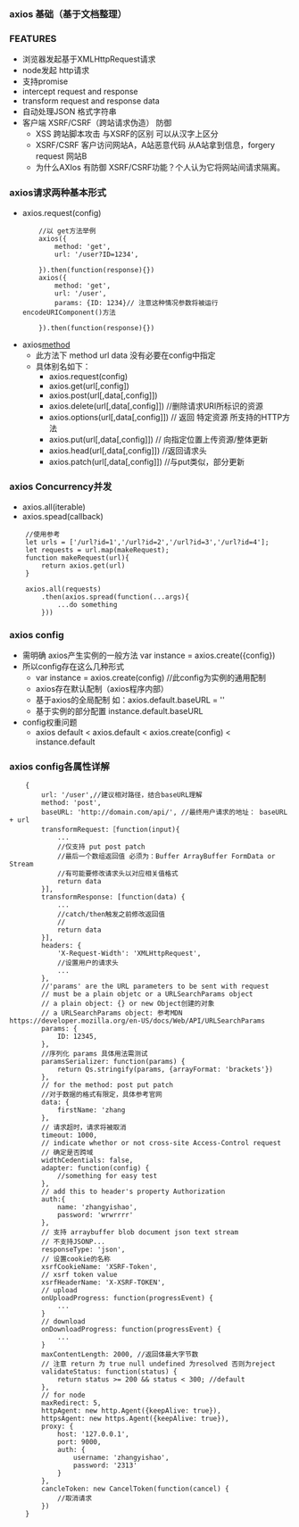 ### axios 基础（基于文档整理）
### FEATURES
+ 浏览器发起基于XMLHttpRequest请求
+ node发起 http请求
+ 支持promise
+ intercept request and response
+ transform request and response data
+ 自动处理JSON 格式字符串
+ 客户端 XSRF/CSRF（跨站请求伪造） 防御
    + XSS 跨站脚本攻击 与XSRF的区别 可以从汉字上区分
    + XSRF/CSRF 客户访问网站A，A站恶意代码 从A站拿到信息，forgery request 网站B
    + 为什么AXIos 有防御 XSRF/CSRF功能？个人认为它将网站间请求隔离。

### axios请求两种基本形式
+ axios.request(config)
    ```
        //以 get方法举例
        axios({
            method: 'get',
            url: '/user?ID=1234',
            
        }).then(function(response){})
        axios({
            method: 'get',
            url: '/user',
            params: {ID: 1234}// 注意这种情况参数将被运行encodeURIComponent()方法
            
        }).then(function(response){})
    ```
+ axios[method](url[,data,[config]])
    + 此方法下 method url data 没有必要在config中指定
    + 具体别名如下：
        + axios.request(config)
        + axios.get(url[,config])
        + axios.post(url[,data[,config]])
        + axios.delete(url[,data[,config]]) //删除请求URI所标识的资源
        + axios.options(url[,data[,config]]) // 返回 特定资源 所支持的HTTP方法
        + axios.put(url[,data[,config]]) // 向指定位置上传资源/整体更新
        + axios.head(url[,data[,config]]) //返回请求头
        + axios.patch(url[,data[,config]]) //与put类似，部分更新
        
### axios Concurrency并发
+ axios.all(iterable)
+ axios.spead(callback)
```
    //使用参考
    let urls = ['/url?id=1','/url?id=2','/url?id=3','/url?id=4'];
    let requests = url.map(makeRequest);
    function makeRequest(url){
        return axios.get(url)
    }
    
    axios.all(requests)
        .then(axios.spread(function(...args){
            ...do something
        }))
```

### axios config
+ 需明确 axios产生实例的一般方法 var instance = axios.create({config})
+ 所以config存在这么几种形式
    + var instance = axios.create(config) //此config为实例的通用配制
    + axios存在默认配制（axios程序内部）
    + 基于axios的全局配制 如：axios.default.baseURL = ''
    + 基于实例的部分配置 instance.default.baseURL
+ config权重问题
    + axios default < axios.default < axios.create(config) < instance.default
    
### axios config各属性详解
```
    {
        url: '/user',//建议相对路径，结合baseURL理解
        method: 'post',
        baseURL: 'http://domain.com/api/', //最终用户请求的地址： baseURL + url
        transformRequest:［function(input){
            ...
            //仅支持 put post patch
            //最后一个数组返回值 必须为：Buffer ArrayBuffer FormData or Stream
            //有可能要修改请求头以对应相关值格式
            return data
        }],
        transformResponse: [function(data) {
            ...
            //catch/then触发之前修改返回值
            //
            return data
        }],
        headers: {
            'X-Request-Width': 'XMLHttpRequest',
            //设置用户的请求头
            ...
        },
        //'params' are the URL parameters to be sent with request
        // must be a plain objetc or a URLSearchParams object
        // a plain object: {} or new Object创建的对象
        // a URLSearchParams object: 参考MDN https://developer.mozilla.org/en-US/docs/Web/API/URLSearchParams
        params: {
            ID: 12345,
        },
        //序列化 params 具体用法需测试
        paramsSerializer: function(params) {
            return Qs.stringify(params, {arrayFormat: 'brackets'})
        },
        // for the method: post put patch
        //对于数据的格式有限定，具体参考官网
        data: {
            firstName: 'zhang
        },
        // 请求超时，请求将被取消
        timeout: 1000,
        // indicate whethor or not cross-site Access-Control request
        // 确定是否跨域
        widthCedentials: false,
        adapter: function(config) {
            //something for easy test
        },
        // add this to header's property Authorization
        auth:{
            name: 'zhangyishao',
            password: 'wrwrrrr'
        },
        // 支持 arraybuffer blob document json text stream
        // 不支持JSONP...
        responseType: 'json',
        // 设置cookie的名称
        xsrfCookieName: 'XSRF-Token',
        // xsrf token value
        xsrfHeaderName: 'X-XSRF-TOKEN',
        // upload 
        onUploadProgress: function(progressEvent) {
            ...
        }
        // download
        onDownloadProgress: function(progressEvent) {
            ...
        }
        maxContentLength: 2000, //返回体最大字节数
        // 注意 return 为 true null undefined 为resolved 否则为reject
        validateStatus: function(status) {
            return status >= 200 && status < 300; //default
        },
        // for node 
        maxRedirect: 5,
        httpAgent: new http.Agent({keepAlive: true}),
        httpsAgent: new https.Agent({keepAlive: true}),
        proxy: {
            host: '127.0.0.1',
            port: 9000,
            auth: {
                username: 'zhangyishao',
                password: '2313'
            }
        },
        cancleToken: new CancelToken(function(cancel) {
            //取消请求
        })
    }
```